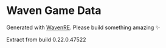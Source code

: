 # Waven Game Data
Generated with [WavenRE](https://github.com/Daweyy/WavenRE).
Please build something amazing ✨

Extract from build 0.22.0.47522
